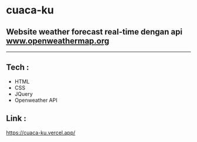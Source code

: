 # cuaca-ku
## Website weather forecast real-time dengan api www.openweathermap.org
---

## Tech :
- HTML
- CSS
- JQuery
- Openweather API

## Link :
https://cuaca-ku.vercel.app/
